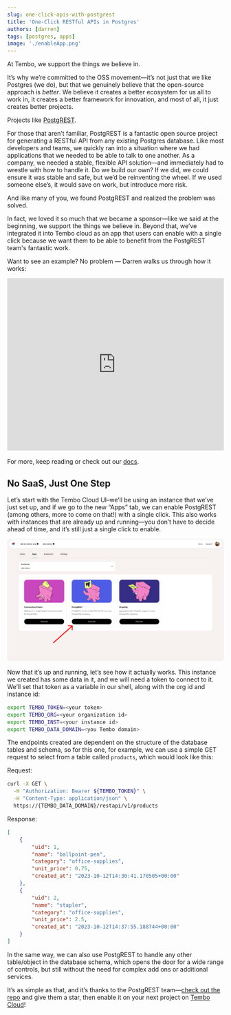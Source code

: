 ```yaml
---
slug: one-click-apis-with-postgrest
title: 'One-Click RESTful APIs in Postgres'
authors: [darren]
tags: [postgres, apps]
image: './enableApp.png'
---
```


At Tembo, we support the things we believe in.

It’s why we’re committed to the OSS movement—it’s not just that we like Postgres (we do), but that we genuinely believe that the open-source approach is _better_. We believe it creates a better ecosystem for us all to work in, it creates a better framework for innovation, and most of all, it just creates better projects.

Projects like [PostgREST](https://github.com/PostgREST/postgrest).

For those that aren’t familiar, PostgREST is a fantastic open source project for generating a RESTful API from any existing Postgres database. Like most developers and teams, we quickly ran into a situation where we had applications that we needed to be able to talk to one another. As a company, we needed a stable, flexible API solution—and immediately had to wrestle with how to handle it. Do we build our own? If we did, we could ensure it was stable and safe, but we’d be reinventing the wheel. If we used someone else’s, it would save on work, but introduce more risk.

And like many of you, we found PostgREST and realized the problem was solved.

In fact, we loved it so much that we became a sponsor—like we said at the beginning, we support the things we believe in. Beyond that, we’ve integrated it into Tembo cloud as an app that users can enable with a single click because we want them to be able to benefit from the PostgREST team's fantastic work.

Want to see an example? No problem — Darren walks us through how it works:

<div style={{ position: 'relative', width: '100%', paddingBottom: '56.25%', marginBottom: '5%'}}>
  <iframe
    style={{ position: 'absolute', top:'10px', width: '100%', height: '100%' }}
    width="100%"
    height="400px"
    src="https://www.youtube.com/embed/YuXaJreVyrw?si=0EQ07nNFhz-9qSww"
    title="YouTube video player"
    frameBorder="0"
    allow="accelerometer; autoplay; clipboard-write; encrypted-media; gyroscope; picture-in-picture"
    allowFullScreen>
  </iframe>
</div>

For more, keep reading or check out our [docs](https://tembo.io/docs/tembo-cloud/application-services/REST-API).

## No SaaS, Just One Step

Let’s start with the Tembo Cloud UI–we’ll be using an instance that we’ve just set up, and if we go to the new “Apps” tab, we can enable PostgREST (among others, more to come on that!) with a single click. This also works with instances that are already up and running—you don’t have to decide ahead of time, and it’s still just a single click to enable.

![enableApp](./enableApp.png 'enableApp')

Now that it’s up and running, let’s see how it actually works. This instance we created has some data in it, and we will need a token to connect to it. We’ll set that token as a variable in our shell, along with the org id and instance id:

```bash
export TEMBO_TOKEN=<your token>
export TEMBO_ORG=<your organization id>
export TEMBO_INST=<your instance id>
export TEMBO_DATA_DOMAIN=<you Tembo domain>
```

The endpoints created are dependent on the structure of the database tables and schema, so for this one, for example, we can use a simple GET request to select from a table called `products`, which would look like this:

Request:

```bash
curl -X GET \
  -H "Authorization: Bearer ${TEMBO_TOKEN}" \
  -H "Content-Type: application/json" \
  https://{TEMBO_DATA_DOMAIN}/restapi/v1/products
```

Response:

```json
[
	{
		"uid": 1,
		"name": "ballpoint-pen",
		"category": "office-supplies",
		"unit_price": 0.75,
		"created_at": "2023-10-12T14:30:41.170505+00:00"
	},
	{
		"uid": 2,
		"name": "stapler",
		"category": "office-supplies",
		"unit_price": 2.5,
		"created_at": "2023-10-12T14:37:55.188744+00:00"
	}
]
```

In the same way, we can also use PostgREST to handle any other table/object in the database schema, which opens the door for a wide range of controls, but still without the need for complex add ons or additional services.

It’s as simple as that, and it’s thanks to the PostgREST team—[check out the repo](https://github.com/PostgREST/postgrest) and give them a star, then enable it on your next project on [Tembo Cloud](cloud.tembo.io)!
